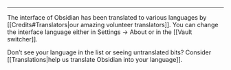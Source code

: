 

---
The interface of Obsidian has been translated to various languages by [[Credits#Translators|our amazing volunteer translators]]. You can change the interface language either in Settings → About or in the [[Vault switcher]].

Don’t see your language in the list or seeing untranslated bits? Consider [[Translations|help us translate Obsidian into your language]].
